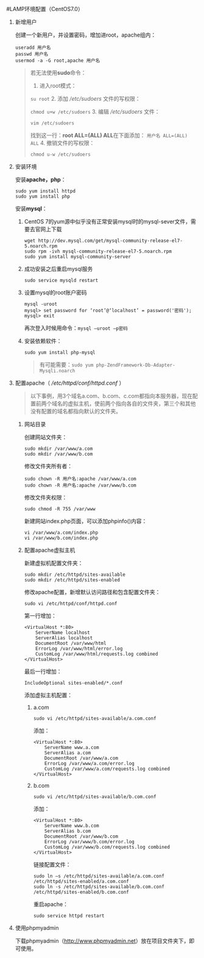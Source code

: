 #LAMP环境配置（CentOS7.0）

1. 新增用户

	创建一个新用户，并设置密码，增加进root，apache组内：
	```shell
	useradd 用户名
	passwd 用户名
	usermod -a -G root,apache 用户名
	```
	
	>若无法使用**sudo**命令：
	>1. 进入root模式：
	>
	>	`su root`
	>2. 添加 */etc/sudoers* 文件的写权限：
	>
	>   `chmod u+w /etc/sudoers`
	>3. 编辑 */etc/sudoers* 文件：
	>
	>   `vim /etc/sudoers`
	>
	>   找到这一行：**root ALL=(ALL) ALL**在下面添加：
	>   `用户名 ALL=(ALL) ALL`
	>4. 撤销文件的写权限：
	>
	>   `chmod u-w /etc/sudoers`

2. 安装环境

	安装**apache，php**：
	```shell
	sudo yum install httpd
	sudo yum install php
	```
	
	安装**mysql**：
	1. CentOS 7的yum源中似乎没有正常安装mysql时的mysql-sever文件，需要去官网上下载

		```shell
		wget http://dev.mysql.com/get/mysql-community-release-el7-5.noarch.rpm
		sudo rpm -ivh mysql-community-release-el7-5.noarch.rpm
		sudo yum install mysql-community-server
		```
	2. 成功安装之后重启mysql服务

	    ```shell
	    sudo service mysqld restart
	    ```
	3. 设置mysql的root账户密码

        ```shell
        mysql -uroot
        mysql> set password for ‘root’@‘localhost’ = password('密码');
        mysql> exit
        ```
		再次登入时候用命令：`mysql –uroot –p密码`
	4. 安装依赖软件：

        ```shell
        sudo yum install php-mysql
        ```
		>有可能需要：`sudo yum php-ZendFramework-Db-Adapter-Mysqli.noarch`

3. 配置apache（ */etc/httpd/conf/httpd.conf* ）

	>以下事例，用3个域名a.com、b.com、c.com都指向本服务器，现在配置前两个域名的虚拟主机，使前两个指向各自的文件夹，第三个和其他没有配置的域名都指向默认的文件夹。
	1. 网站目录

		创建网站文件夹：
        ```shell
        sudo mkdir /var/www/a.com
        sudo mkdir /var/www/b.com
        ```

		修改文件夹所有者：
        ```shell
        sudo chown -R 用户名:apache /var/www/a.com
        sudo chown -R 用户名:apache /var/www/b.com
        ```

		修改文件夹权限：
        ```shell
        sudo chmod -R 755 /var/www
        ```

		新建网站index.php页面，可以添加phpinfo()内容：
		```shell
        vi /var/www/a.com/index.php
        vi /var/www/b.com/index.php
        ```

	2. 配置apache虚拟主机

		新建虚拟机配置文件夹：
		```shell
        sudo mkdir /etc/httpd/sites-available
        sudo mkdir /etc/httpd/sites-enabled
        ```

		修改apache配置，新增默认访问路径和包含配置文件夹：
		```shell
        sudo vi /etc/httpd/conf/httpd.conf
        ```
		第一行增加：
		```text
		<VirtualHost *:80>
			ServerName localhost
			ServerAlias localhost
			DocumentRoot /var/www/html
			ErrorLog /var/www/html/error.log
			CustomLog /var/www/html/requests.log combined
		</VirtualHost>
		```
		最后一行增加：
		```shell
        IncludeOptional sites-enabled/*.conf
        ```

		添加虚拟主机配置：

		1. a.com

            ```shell
            sudo vi /etc/httpd/sites-available/a.com.conf
            ```
            添加：
            ```text
            <VirtualHost *:80>
                ServerName www.a.com
                ServerAlias a.com
                DocumentRoot /var/www/a.com
                ErrorLog /var/www/a.com/error.log
                CustomLog /var/www/a.com/requests.log combined
            </VirtualHost>
            ```
		
		2. b.com

		    ```shell
            sudo vi /etc/httpd/sites-available/b.com.conf
            ```

            添加：
            ```text
            <VirtualHost *:80>
                ServerName www.b.com
                ServerAlias b.com
                DocumentRoot /var/www/b.com
                ErrorLog /var/www/b.com/error.log
                CustomLog /var/www/b.com/requests.log combined
            </VirtualHost>
            ```

            链接配置文件：
            ```shell
            sudo ln –s /etc/httpd/sites-available/a.com.conf /etc/httpd/sites-enabled/a.com.conf
            sudo ln -s /etc/httpd/sites-available/b.com.conf /etc/httpd/sites-enabled/b.com.conf
            ```

            重启apache：
            ```shell
            sudo service httpd restart
            ```

4. 使用phpmyadmin

    下载phpmyadmin（<http://www.phpmyadmin.net>）放在项目文件夹下，即可使用。
